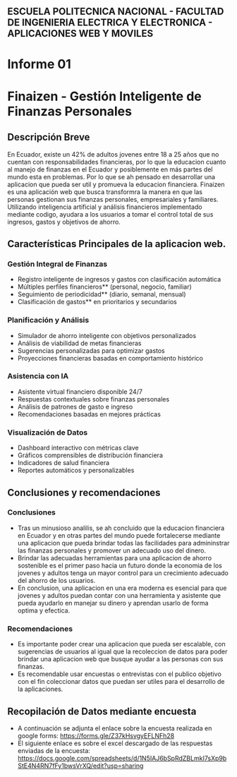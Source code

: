 ## ESCUELA POLITECNICA NACIONAL -  FACULTAD DE INGENIERIA ELECTRICA Y ELECTRONICA - APLICACIONES WEB Y MOVILES

# Informe 01
# Finaizen - Gestión Inteligente de Finanzas Personales

## Descripción Breve
En Ecuador, existe un 42% de adultos jovenes entre 18 a 25 años que no cuentan con responsabilidades financieras, por lo que la educacion cuanto al manejo 
de finanzas en el Ecuador y posiblemente en más partes del mundo esta en problemas. Por lo que se ah pensado en desarrollar una aplicacion que pueda ser util
y promueva la educacion financiera.
Finaizen es una aplicación web que busca transformra la manera en que las personas gestionan sus finanzas personales, empresariales y familiares. 
Utilizando inteligencia artificial y análisis financieros implementado mediante codigo, ayudara a los usuarios a tomar el control total de sus ingresos, 
gastos y objetivos de ahorro.

## Características Principales de la aplicacion web.

### Gestión Integral de Finanzas
- Registro inteligente de ingresos y gastos con clasificación automática
- Múltiples perfiles financieros** (personal, negocio, familiar)
- Seguimiento de periodicidad** (diario, semanal, mensual)
- Clasificación de gastos** en prioritarios y secundarios

### Planificación y Análisis
- Simulador de ahorro inteligente con objetivos personalizados
- Análisis de viabilidad de metas financieras
- Sugerencias personalizadas para optimizar gastos
- Proyecciones financieras basadas en comportamiento histórico

### Asistencia con IA
- Asistente virtual financiero disponible 24/7
- Respuestas contextuales sobre finanzas personales
- Análisis de patrones de gasto e ingreso
- Recomendaciones basadas en mejores prácticas

### Visualización de Datos
- Dashboard interactivo con métricas clave
- Gráficos comprensibles de distribución financiera
- Indicadores de salud financiera
- Reportes automáticos y personalizables

## Conclusiones y recomendaciones
### Conclusiones
- Tras un minusioso analilis, se ah concluido que la educacion financiera en Ecuador y en otras partes del mundo puede fortalecerse mediante una aplicacion que pueda brindar todas las facilidades para admininstrar las finanzas personales y promover un adecuado uso del dinero.
- Brindar las adecuadas herramientas para una aplicacion de ahorro sostenible es el primer paso hacia un futuro donde la economia de los jovenes y adultos tenga un mayor control para un crecimiento adecuado del ahorro de los usuarios.
- En conclusion, una aplicacion en una era moderna es esencial para que jovenes y adultos puedan contar con una herramienta y asistente que pueda ayudarlo en manejar su dinero y aprendan usarlo de forma optima y efectica.
### Recomendaciones
- Es importante poder crear una aplicacion que pueda ser escalable, con sugerencias de usuarios al igual que la recoleccion de datos para poder brindar una aplicacion web que busque ayudar a las personas con sus finanzas.
- Es recomendable usar encuestas o entrevistas con el publico objetivo con el fin coleccionar datos que puedan ser utiles para el desarrollo de la aplicaciones.

## Recopilación de Datos mediante encuesta
- A continuación se adjunta el enlace sobre la encuesta realizada en google forms: https://forms.gle/Z37kHsvgyEFLNFh28
- El siguiente enlace es sobre el excel descargado de las respuestas enviadas de la encuesta: https://docs.google.com/spreadsheets/d/1N5IAJ6bSpRdZBLmkI7sXp9bStE4N4RN7fFy1bwsVrXQ/edit?usp=sharing
